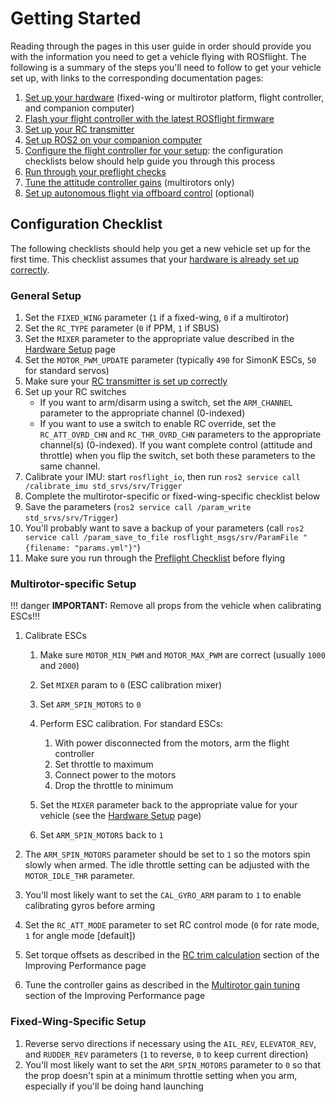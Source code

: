 # Getting Started

Reading through the pages in this user guide in order should provide you with the information you need to get a vehicle flying with ROSflight. The following is a summary of the steps you'll need to follow to get your vehicle set up, with links to the corresponding documentation pages:

  1. [Set up your hardware](hardware-setup.md) (fixed-wing or multirotor platform, flight controller, and companion computer)
  2. [Flash your flight controller with the latest ROSflight firmware](flight-controller-setup.md)
  3. [Set up your RC transmitter](rc-configuration.md)
  4. [Set up ROS2 on your companion computer](ros2-setup.md)
  5. [Configure the flight controller for your setup](parameter-configuration.md): the configuration checklists below should help guide you through this process
  6. [Run through your preflight checks](preflight-checks.md)
  7. [Tune the attitude controller gains](improving-performance.md) (multirotors only)
  8. [Set up autonomous flight via offboard control](autonomous-flight.md) (optional)

## Configuration Checklist

The following checklists should help you get a new vehicle set up for the first time. This checklist assumes that your [hardware is already set up correctly](hardware-setup.md).

### General Setup

  1. Set the `FIXED_WING` parameter (`1` if a fixed-wing, `0` if a multirotor)
  2. Set the `RC_TYPE` parameter (`0` if PPM, `1` if SBUS)
  3. Set the `MIXER` parameter to the appropriate value described in the [Hardware Setup](hardware-setup.md) page
  4. Set the `MOTOR_PWM_UPDATE` parameter (typically `490` for SimonK ESCs, `50` for standard servos)
  5. Make sure your [RC transmitter is set up correctly](rc-configuration.md)
  6. Set up your RC switches
      * If you want to arm/disarm using a switch, set the `ARM_CHANNEL` parameter to the appropriate channel (0-indexed)
      * If you want to use a switch to enable RC override, set the `RC_ATT_OVRD_CHN` and `RC_THR_OVRD_CHN` parameters to the appropriate channel(s) (0-indexed). If you want complete control (attitude and throttle) when you flip the switch, set both these parameters to the same channel.
  7. Calibrate your IMU: start `rosflight_io`, then run `ros2 service call /calibrate_imu std_srvs/srv/Trigger`
  8. Complete the multirotor-specific or fixed-wing-specific checklist below
  9. Save the parameters (`ros2 service call /param_write std_srvs/srv/Trigger`)
  10. You'll probably want to save a backup of your parameters (call `ros2 service call /param_save_to_file rosflight_msgs/srv/ParamFile "{filename: "params.yml"}"`)
  11. Make sure you run through the [Preflight Checklist](preflight-checks.md) before flying

### Multirotor-specific Setup

!!! danger
    **IMPORTANT:** Remove all props from the vehicle when calibrating ESCs!!!

  1. Calibrate ESCs
      1. Make sure `MOTOR_MIN_PWM` and `MOTOR_MAX_PWM` are correct (usually `1000` and `2000`)
      2. Set `MIXER` param to `0` (ESC calibration mixer)
      3. Set `ARM_SPIN_MOTORS` to `0`
      4. Perform ESC calibration. For standard ESCs:

          1. With power disconnected from the motors, arm the flight controller
          2. Set throttle to maximum
          3. Connect power to the motors
          4. Drop the throttle to minimum

      5. Set the `MIXER` parameter back to the appropriate value for your vehicle (see the [Hardware Setup](hardware-setup.md#motor-layouts) page)
      6. Set `ARM_SPIN_MOTORS` back to `1`

  2. The `ARM_SPIN_MOTORS` parameter should be set to `1` so the motors spin slowly when armed. The idle throttle setting can be adjusted with the `MOTOR_IDLE_THR` parameter.
  3. You'll most likely want to set the `CAL_GYRO_ARM` param to `1` to enable calibrating gyros before arming
  4. Set the `RC_ATT_MODE` parameter to set RC control mode (`0` for rate mode, `1` for angle mode [default])
  5. Set torque offsets as described in the [RC trim calculation](improving-performance.md#rc-trim) section of the Improving Performance page
  6. Tune the controller gains as described in the [Multirotor gain tuning](improving-performance.md#gain-tuning) section of the Improving Performance page

### Fixed-Wing-Specific Setup

  1. Reverse servo directions if necessary using the `AIL_REV`, `ELEVATOR_REV`, and `RUDDER_REV` parameters (`1` to reverse, `0` to keep current direction)
  1. You'll most likely want to set the `ARM_SPIN_MOTORS` parameter to `0` so that the prop doesn't spin at a minimum throttle setting when you arm, especially if you'll be doing hand launching
